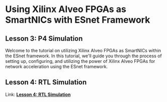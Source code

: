 # Using Xilinx Alveo FPGAs as SmartNICs with ESnet Framework

## Lesson 3: P4 Simulation

Welcome to the tutorial on utilizing Xilinx Alveo FPGAs as SmartNICs within the ESnet framework. In this tutorial, we'll guide you through the process of setting up, configuring, and utilizing the power of Xilinx Alveo FPGAs for network acceleration using the ESnet framework.

## Lesson 4: RTL Simulation

Link: **[Lesson 4: RTL Simulation](4-lesson4.md)**

